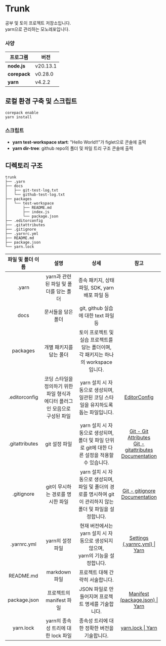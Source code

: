 # Trunk

공부 및 토이 프로젝트 저장소입니다.  
yarn으로 관리하는 모노레포입니다.

### 사양

| 프로그램     | 버전     |
| ------------ | -------- |
| **node.js**  | v20.13.1 |
| **corepack** | v0.28.0  |
| **yarn**     | v4.2.2   |

## 로컬 환경 구축 및 스크립트

```
corepack enable
yarn install
```

### 스크립트

- **yarn test-workspace start**: "Hello World!!"가 figlet으로 콘솔에 출력
- **yarn dir-tree**: github repo의 폴더 및 파일 트리 구조 콘솔에 출력

## 디렉토리 구조

```
trunk
├── .yarn
├── docs
│   ├── git-test-log.txt
│   └── github-test-log.txt
├── packages
│   └── test-workspace
│       ├── README.md
│       ├── index.js
│       └── package.json
├── .editorconfig
├── .gitattributes
├── .gitignore
├── .yarnrc.yml
├── README.md
├── package.json
└── yarn.lock
```

| 파일 및 폴더 이름 |                                      설명                                       |                                                       상세                                                       |                                                                                    참고                                                                                    |
| :---------------: | :-----------------------------------------------------------------------------: | :--------------------------------------------------------------------------------------------------------------: | :------------------------------------------------------------------------------------------------------------------------------------------------------------------------: |
|       .yarn       |                     yarn과 관련된 파일 및 폴더를 담는 폴더                      |                                  종속 패키지, 상태 파일, SDK, yarn 배포 파일 등                                  |                                                                                                                                                                            |
|       docs        |                               문서들을 담은 폴더                                |                                       git, github 실습에 대한 text 파일 등                                       |                                                                                                                                                                            |
|     packages      |                             개별 패키지를 담는 폴더                             |             토이 프로젝트 및 실습 프로젝트를 담는 폴더이며,<br>각 패키지는 하나의 workspace 입니다.              |                                                                                                                                                                            |
|   .editorconfig   | 코딩 스타일을 정의하기 위한 파일 형식과<br>에디터 플러그인 모음으로 구성된 파일 |               yarn 설치 시 자동으로 생성되며,<br>일관된 코딩 스타일을 유지하도록 돕는 파일입니다.                |                                                                 [EditorConfig](https://editorconfig.org/)                                                                  |
|  .gitattributes   |                                  git 설정 파일                                  |        yarn 설치 시 자동으로 생성되며,<br>폴더 및 파일 단위로 git에 대한 다른 설정을 적용할 수 있습니다.         | [Git - Git Attributes](https://git-scm.com/book/ko/v2/Git%EB%A7%9E%EC%B6%A4-Git-Attributes)<br>[Git - gitattributes Documentation](https://git-scm.com/docs/gitattributes) |
|    .gitignore     |                        git이 무시하는 경로를 명시한 파일                        | yarn 설치 시 자동으로 생성되며,<br>파일 및 폴더의 경로를 명시하여 git이 관리하지 않는 폴더 및 파일을 설정합니다. |                                                    [Git - gitignore Documentation](https://git-scm.com/docs/gitignore)                                                     |
|    .yarnrc.yml    |                                yarn의 설정 파일                                 |               현재 버전에서는 yarn 설치 시 자동으로 생성되지 않으며,<br>yarn의 기능을 설정합니다.                |                                                 [Settings (.yarnrc.yml) \| Yarn](https://yarnpkg.com/configuration/yarnrc)                                                 |
|     README.md     |                                  markdown 파일                                  |                                         프로젝트 대해 간략히 서술합니다.                                         |                                                                                                                                                                            |
|   package.json    |                            프로젝트의 manifest 파일                             |                                JSON 파일로 만들어지며 프로젝트 명세를 기술합니다.                                |                                               [Manifest (package.json) \| Yarn](https://yarnpkg.com/configuration/manifest)                                                |
|     yarn.lock     |                       yarn의 종속성 트리에 대한 lock 파일                       |                                   종속성 트리에 대한 정확한 버전을 기술합니다.                                   |                                                  [yarn.lock \| Yarn](https://classic.yarnpkg.com/lang/en/docs/yarn-lock/)                                                  |
